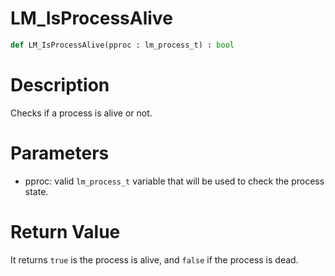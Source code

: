 # LM_IsProcessAlive

```python
def LM_IsProcessAlive(pproc : lm_process_t) : bool
```

# Description

Checks if a process is alive or not.

# Parameters

- pproc: valid `lm_process_t` variable that will be used to check the process state.

# Return Value

It returns `true` is the process is alive, and `false` if the process is dead.

